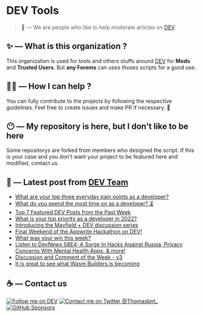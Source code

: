 # DEV Tools

> 🔧 — We are people who like to help moderate articles on [DEV](https://dev.to).

## ✨ — What is this organization ?

This organization is used for tools and others stuffs around [DEV](https://dev.to) for **Mods** and **Trusted Users**. But __any Forems__ can uses thoses scripts for a good use.


## 💪🏼 — How I can help ?

You can fully contribute to the projects by following the respective guidelines. Feel free to create issues and make PR if necessary. 🎉

## 😶 — My repository is here, but I don't like to be here

Some repositorys are forked from members who designed the script. If this is your case and you don't want your project to be featured here and modified, contact us.

## 📝 — Latest post from [DEV Team](https://dev.to/devteam)

<!-- BLOG-POST-LIST:START -->
- [What are your top three everyday pain points as a developer?](https://dev.to/devteam/what-are-your-top-three-everyday-pain-points-as-a-developer-23j2)
- [What do you spend the most time on as a developer? ⏳](https://dev.to/devteam/what-do-you-spend-the-most-time-on-as-a-developer-8o)
- [Top 7 Featured DEV Posts from the Past Week](https://dev.to/devteam/top-7-featured-dev-posts-from-the-past-week-fpb)
- [What is your top priority as a developer in 2022?](https://dev.to/devteam/what-is-your-top-priority-as-a-developer-in-2022-dhp)
- [Introducing the Mayfield + DEV discussion series](https://dev.to/devteam/introducing-the-mayfield-dev-discussion-series-2cbo)
- [Final Weekend of the Appwrite Hackathon on DEV!](https://dev.to/devteam/final-weekend-of-the-appwrite-hackathon-on-dev-4ljd)
- [What was your win this week?](https://dev.to/devteam/what-was-your-win-this-week-31co)
- [Listen to DevNews S8E4: A Surge In Hacks Against Russia, Privacy Concerns With Mental Health Apps, &amp; more!](https://dev.to/devteam/listen-to-devnews-s8e4-a-surge-in-hacks-against-russia-privacy-concerns-with-mental-health-apps-more-3ga)
- [Discussion and Comment of the Week - v3](https://dev.to/devteam/discussion-and-comment-of-the-week-v3-3c68)
- [It is great to see what Wasm Builders is becoming](https://dev.to/devteam/it-is-great-to-see-what-wasm-builders-is-becoming-272j)
<!-- BLOG-POST-LIST:END -->


## ☕ — Contact us

[![Follow me on DEV](https://img.shields.io/badge/dev.to-%2308090A.svg?&style=for-the-badge&logo=dev.to&logoColor=white&alt=devto)](https://dev.to/thomasbnt)
[![Contact me on Twitter @Thomasbnt_](https://img.shields.io/badge/Contact%20me%20on%20Twitter-%231DA1F2.svg?&style=for-the-badge&logo=twitter&logoColor=white&alt=twitter)](https://twitter.com/messages/1142357270-1142357270?text=Hello,%20I%20contact%20you%20from%20devtotools%20&recipient_id=1142357270) [![GitHub Sponsors](https://img.shields.io/badge/Sponsor%20me-%23EA54AE.svg?&style=for-the-badge&logo=github-sponsors&logoColor=white)](https://github.com/sponsors/thomasbnt)


